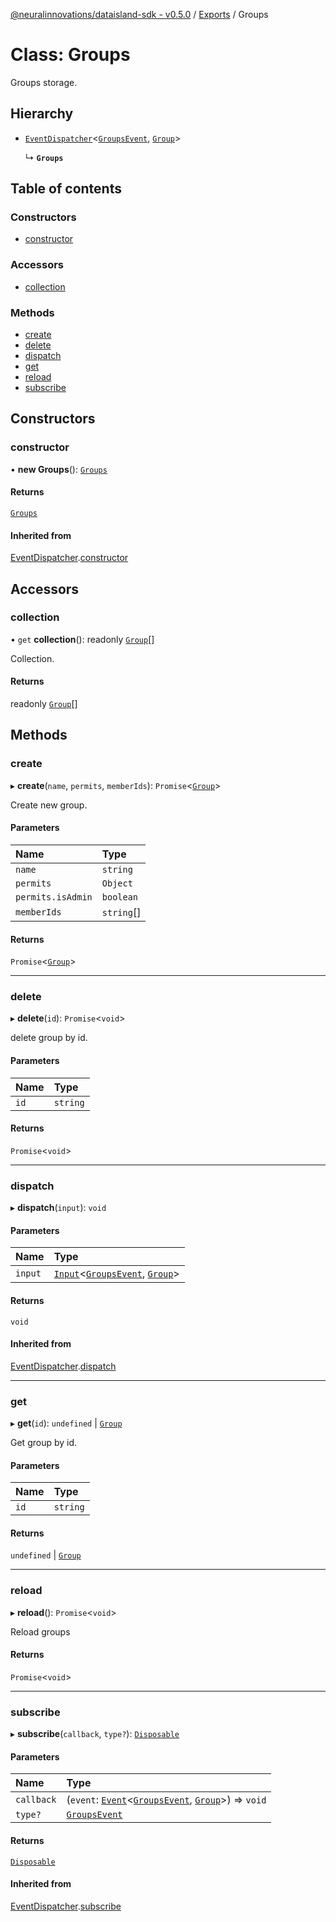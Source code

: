 [@neuralinnovations/dataisland-sdk - v0.5.0](../../README.md) / [Exports](../modules.md) / Groups

# Class: Groups

Groups storage.

## Hierarchy

- [`EventDispatcher`](EventDispatcher.md)\<[`GroupsEvent`](../enums/GroupsEvent.md), [`Group`](Group.md)\>

  ↳ **`Groups`**

## Table of contents

### Constructors

- [constructor](Groups.md#constructor)

### Accessors

- [collection](Groups.md#collection)

### Methods

- [create](Groups.md#create)
- [delete](Groups.md#delete)
- [dispatch](Groups.md#dispatch)
- [get](Groups.md#get)
- [reload](Groups.md#reload)
- [subscribe](Groups.md#subscribe)

## Constructors

### constructor

• **new Groups**(): [`Groups`](Groups.md)

#### Returns

[`Groups`](Groups.md)

#### Inherited from

[EventDispatcher](EventDispatcher.md).[constructor](EventDispatcher.md#constructor)

## Accessors

### collection

• `get` **collection**(): readonly [`Group`](Group.md)[]

Collection.

#### Returns

readonly [`Group`](Group.md)[]

## Methods

### create

▸ **create**(`name`, `permits`, `memberIds`): `Promise`\<[`Group`](Group.md)\>

Create new group.

#### Parameters

| Name | Type |
| :------ | :------ |
| `name` | `string` |
| `permits` | `Object` |
| `permits.isAdmin` | `boolean` |
| `memberIds` | `string`[] |

#### Returns

`Promise`\<[`Group`](Group.md)\>

___

### delete

▸ **delete**(`id`): `Promise`\<`void`\>

delete group by id.

#### Parameters

| Name | Type |
| :------ | :------ |
| `id` | `string` |

#### Returns

`Promise`\<`void`\>

___

### dispatch

▸ **dispatch**(`input`): `void`

#### Parameters

| Name | Type |
| :------ | :------ |
| `input` | [`Input`](../interfaces/Input.md)\<[`GroupsEvent`](../enums/GroupsEvent.md), [`Group`](Group.md)\> |

#### Returns

`void`

#### Inherited from

[EventDispatcher](EventDispatcher.md).[dispatch](EventDispatcher.md#dispatch)

___

### get

▸ **get**(`id`): `undefined` \| [`Group`](Group.md)

Get group by id.

#### Parameters

| Name | Type |
| :------ | :------ |
| `id` | `string` |

#### Returns

`undefined` \| [`Group`](Group.md)

___

### reload

▸ **reload**(): `Promise`\<`void`\>

Reload groups

#### Returns

`Promise`\<`void`\>

___

### subscribe

▸ **subscribe**(`callback`, `type?`): [`Disposable`](../interfaces/Disposable.md)

#### Parameters

| Name | Type |
| :------ | :------ |
| `callback` | (`event`: [`Event`](../interfaces/Event.md)\<[`GroupsEvent`](../enums/GroupsEvent.md), [`Group`](Group.md)\>) => `void` |
| `type?` | [`GroupsEvent`](../enums/GroupsEvent.md) |

#### Returns

[`Disposable`](../interfaces/Disposable.md)

#### Inherited from

[EventDispatcher](EventDispatcher.md).[subscribe](EventDispatcher.md#subscribe)
